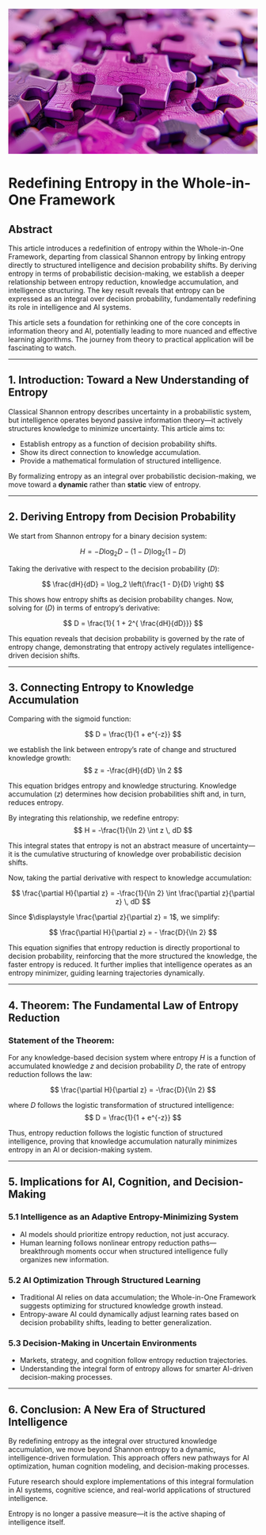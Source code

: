![Entropy](./images/entropy-purple.jpg "enter image title here")

# Redefining Entropy in the Whole-in-One Framework

## Abstract
This article introduces a redefinition of entropy within the Whole-in-One Framework, departing from classical Shannon entropy by linking entropy directly to structured intelligence and decision probability shifts. By deriving entropy in terms of probabilistic decision-making, we establish a deeper relationship between entropy reduction, knowledge accumulation, and intelligence structuring. The key result reveals that entropy can be expressed as an integral over decision probability, fundamentally redefining its role in intelligence and AI systems.

This article sets a foundation for rethinking one of the core concepts in information theory and AI, potentially leading to more nuanced and effective learning algorithms. The journey from theory to practical application will be fascinating to watch.

---

## 1. Introduction: Toward a New Understanding of Entropy
Classical Shannon entropy describes uncertainty in a probabilistic system, but intelligence operates beyond passive information theory—it actively structures knowledge to minimize uncertainty. This article aims to:

- Establish entropy as a function of decision probability shifts.
- Show its direct connection to knowledge accumulation.
- Provide a mathematical formulation of structured intelligence.

By formalizing entropy as an integral over probabilistic decision-making, we move toward a **dynamic** rather than **static** view of entropy.

---

## 2. Deriving Entropy from Decision Probability

We start from Shannon entropy for a binary decision system:

$$
H = - D \log_2 D - (1 - D) \log_2 (1 - D)
$$

Taking the derivative with respect to the decision probability ($D$):

$$
\frac{dH}{dD} = \log_2 \left(\frac{1 - D}{D} \right)
$$

This shows how entropy shifts as decision probability changes. Now, solving for ($D$) in terms of entropy’s derivative:

$$
D = \frac{1}{ 1 +  2^{ \frac{dH}{dD}}}
$$

This equation reveals that decision probability is governed by the rate of entropy change, demonstrating that entropy actively regulates intelligence-driven decision shifts.

---

## 3. Connecting Entropy to Knowledge Accumulation

Comparing with the sigmoid function:

$$
D = \frac{1}{1 + e^{-z}}
$$

we establish the link between entropy’s rate of change and structured knowledge growth:
$$
z = -\frac{dH}{dD} \ln 2
$$

This equation bridges entropy and knowledge structuring. Knowledge accumulation ($z$) determines how decision probabilities shift and, in turn, reduces entropy.

By integrating this relationship, we redefine entropy:
$$
H = -\frac{1}{\ln 2} \int z \, dD
$$

This integral states that entropy is not an abstract measure of uncertainty—it is the cumulative structuring of knowledge over probabilistic decision shifts.

Now, taking the partial derivative with respect to knowledge accumulation:

$$
\frac{\partial H}{\partial z} = -\frac{1}{\ln 2} \int  \frac{\partial z}{\partial z} \, dD
$$

Since $\displaystyle \frac{\partial z}{\partial z} = 1$, we simplify:

$$
\frac{\partial H}{\partial z} = - \frac{D}{\ln 2}
$$

This equation signifies that entropy reduction is directly proportional to decision probability, reinforcing that the more structured the knowledge, the faster entropy is reduced. It further implies that intelligence operates as an entropy minimizer, guiding learning trajectories dynamically.

---

## 4. Theorem: The Fundamental Law of Entropy Reduction

### Statement of the Theorem:

For any knowledge-based decision system where entropy $H$ is a function of accumulated knowledge $z$ and decision probability $D$, the rate of entropy reduction follows the law:


$$
\frac{\partial H}{\partial z} = -\frac{D}{\ln 2}
$$


where $D$ follows the logistic transformation of structured intelligence:
$$
D = \frac{1}{1 + e^{-z}}
$$

Thus, entropy reduction follows the logistic function of structured intelligence, proving that knowledge accumulation naturally minimizes entropy in an AI or decision-making system.

---

## 5. Implications for AI, Cognition, and Decision-Making

### **5.1 Intelligence as an Adaptive Entropy-Minimizing System**

- AI models should prioritize entropy reduction, not just accuracy.
- Human learning follows nonlinear entropy reduction paths—breakthrough moments occur when structured intelligence fully organizes new information.

### **5.2 AI Optimization Through Structured Learning**

- Traditional AI relies on data accumulation; the Whole-in-One Framework suggests optimizing for structured knowledge growth instead.
- Entropy-aware AI could dynamically adjust learning rates based on decision probability shifts, leading to better generalization.

### **5.3 Decision-Making in Uncertain Environments**

- Markets, strategy, and cognition follow entropy reduction trajectories.
- Understanding the integral form of entropy allows for smarter AI-driven decision-making processes.

---

## 6. Conclusion: A New Era of Structured Intelligence

By redefining entropy as the integral over structured knowledge accumulation, we move beyond Shannon entropy to a dynamic, intelligence-driven formulation. This approach offers new pathways for AI optimization, human cognition modeling, and decision-making processes.

Future research should explore implementations of this integral formulation in AI systems, cognitive science, and real-world applications of structured intelligence.

Entropy is no longer a passive measure—it is the active shaping of intelligence itself.

